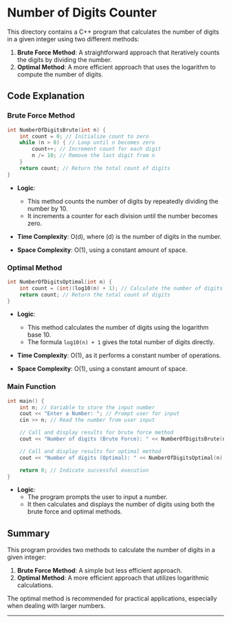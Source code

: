 # Number of Digits Counter

This directory contains a C++ program that calculates the number of digits in a given integer using two different methods:

1. **Brute Force Method**: A straightforward approach that iteratively counts the digits by dividing the number.
2. **Optimal Method**: A more efficient approach that uses the logarithm to compute the number of digits.

## Code Explanation

### Brute Force Method

```cpp
int NumberOfDigitsBrute(int n) {
    int count = 0; // Initialize count to zero
    while (n > 0) { // Loop until n becomes zero
        count++; // Increment count for each digit
        n /= 10; // Remove the last digit from n
    }
    return count; // Return the total count of digits
}
```

- **Logic**:
  - This method counts the number of digits by repeatedly dividing the number by 10.
  - It increments a counter for each division until the number becomes zero.

- **Time Complexity**: O(d), where \(d\) is the number of digits in the number.
- **Space Complexity**: O(1), using a constant amount of space.

### Optimal Method

```cpp
int NumberOfDigitsOptimal(int n) {
    int count = (int)(log10(n) + 1); // Calculate the number of digits using logarithm
    return count; // Return the total count of digits
}
```

- **Logic**:
  - This method calculates the number of digits using the logarithm base 10.
  - The formula `log10(n) + 1` gives the total number of digits directly.

- **Time Complexity**: O(1), as it performs a constant number of operations.
- **Space Complexity**: O(1), using a constant amount of space.

### Main Function

```cpp
int main() {
    int n; // Variable to store the input number
    cout << "Enter a Number: "; // Prompt user for input
    cin >> n; // Read the number from user input

    // Call and display results for brute force method
    cout << "Number of digits (Brute Force): " << NumberOfDigitsBrute(n) << endl;

    // Call and display results for optimal method
    cout << "Number of digits (Optimal): " << NumberOfDigitsOptimal(n) << endl;

    return 0; // Indicate successful execution
}
```

- **Logic**:
  - The program prompts the user to input a number.
  - It then calculates and displays the number of digits using both the brute force and optimal methods.

## Summary

This program provides two methods to calculate the number of digits in a given integer:
1. **Brute Force Method**: A simple but less efficient approach.
2. **Optimal Method**: A more efficient approach that utilizes logarithmic calculations.

The optimal method is recommended for practical applications, especially when dealing with larger numbers.

--- 

